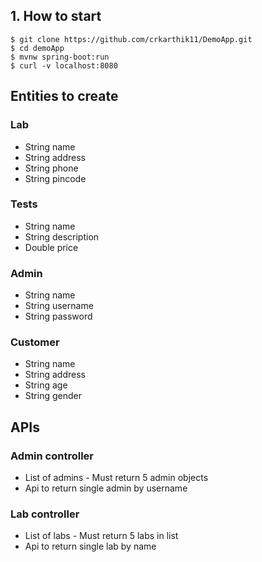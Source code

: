 ## 1. How to start
```
$ git clone https://github.com/crkarthik11/DemoApp.git
$ cd demoApp
$ mvnw spring-boot:run
$ curl -v localhost:8080
```

## Entities to create

### Lab
 - String name
 - String address
 - String phone
 - String pincode

 ### Tests
 - String name
 - String description
 - Double price


### Admin
 - String name
 - String  username
 - String  password
 
### Customer
 - String name
 - String address
 - String age
 - String gender


## APIs 

### Admin controller
 - List of admins - Must return 5 admin objects
 - Api to return single admin by username

### Lab controller
 - List of labs - Must return 5 labs in list
 - Api to return single lab by name

 
